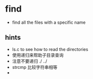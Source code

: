 # find

- find all the files with a specific name



## hints

- ls.c to see how to read the directories
- 使用递归来帮助子目录查询
- 注意不要递归 ./ ../
- strcmp 比较字符串相等
- 